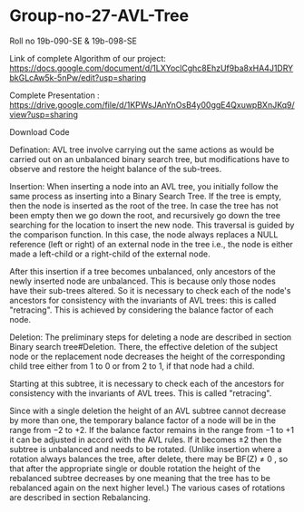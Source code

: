 # Group-no-27-AVL-Tree
Roll no 19b-090-SE &amp; 19b-098-SE

Link of complete Algorithm of our project: https://docs.google.com/document/d/1LXYoclCghc8EhzUf9ba8xHA4J1DRYbkGLcAw5k-5nPw/edit?usp=sharing

Complete Presentation : https://drive.google.com/file/d/1KPWsJAnYnOsB4y00ggE4QxuwpBXnJKq9/view?usp=sharing

Download Code

Defination: AVL tree involve carrying out the same actions as would be carried out on an unbalanced binary search tree, but modifications have to observe and restore the height balance of the sub-trees.

Insertion: When inserting a node into an AVL tree, you initially follow the same process as inserting into a Binary Search Tree. If the tree is empty, then the node is inserted as the root of the tree. In case the tree has not been empty then we go down the root, and recursively go down the tree searching for the location to insert the new node. This traversal is guided by the comparison function. In this case, the node always replaces a NULL reference (left or right) of an external node in the tree i.e., the node is either made a left-child or a right-child of the external node.

After this insertion if a tree becomes unbalanced, only ancestors of the newly inserted node are unbalanced. This is because only those nodes have their sub-trees altered. So it is necessary to check each of the node's ancestors for consistency with the invariants of AVL trees: this is called "retracing". This is achieved by considering the balance factor of each node.

Deletion: The preliminary steps for deleting a node are described in section Binary search tree#Deletion. There, the effective deletion of the subject node or the replacement node decreases the height of the corresponding child tree either from 1 to 0 or from 2 to 1, if that node had a child.

Starting at this subtree, it is necessary to check each of the ancestors for consistency with the invariants of AVL trees. This is called "retracing".

Since with a single deletion the height of an AVL subtree cannot decrease by more than one, the temporary balance factor of a node will be in the range from −2 to +2. If the balance factor remains in the range from −1 to +1 it can be adjusted in accord with the AVL rules. If it becomes ±2 then the subtree is unbalanced and needs to be rotated. (Unlike insertion where a rotation always balances the tree, after delete, there may be BF(Z) ≠ 0 , so that after the appropriate single or double rotation the height of the rebalanced subtree decreases by one meaning that the tree has to be rebalanced again on the next higher level.) The various cases of rotations are described in section Rebalancing.
